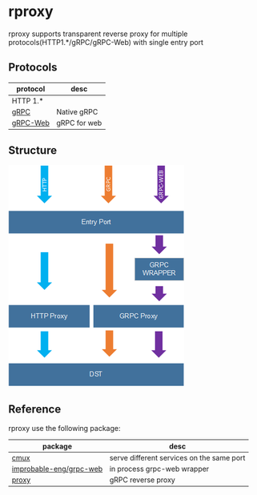 # rproxy

rproxy supports transparent reverse proxy for multiple protocols(HTTP1.*/gRPC/gRPC-Web) with single entry port

## Protocols

| protocol                                     | desc         |
| -------------------------------------------- | ------------ |
| HTTP 1.*                                     |
| [gRPC](https://github.com/grpc)              | Native gRPC  |
| [gRPC-Web](https://github.com/grpc/grpc-web) | gRPC for web |
 

## Structure

![](./img/rproxy.png)


## Reference

rproxy use the following package:

| package                                                                  | desc                                      |
| ------------------------------------------------------------------------ | ----------------------------------------- |
| [cmux](github.com/soheilhy/cmux  )                                       | serve different services on the same port |
| [improbable-eng/grpc-web](github.com/improbable-eng/grpc-web/go/grpcweb) | in process grpc-web wrapper               |
| [proxy](github.com/mwitkow/grpc-proxy/proxy)                             | gRPC reverse proxy                        |

